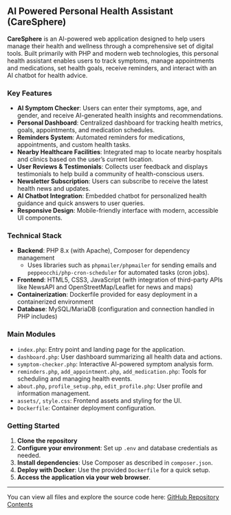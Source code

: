 ## AI Powered Personal Health Assistant (CareSphere)

**CareSphere** is an AI-powered web application designed to help users manage their health and wellness through a comprehensive set of digital tools. Built primarily with PHP and modern web technologies, this personal health assistant enables users to track symptoms, manage appointments and medications, set health goals, receive reminders, and interact with an AI chatbot for health advice.

### Key Features

- **AI Symptom Checker**: Users can enter their symptoms, age, and gender, and receive AI-generated health insights and recommendations.
- **Personal Dashboard**: Centralized dashboard for tracking health metrics, goals, appointments, and medication schedules.
- **Reminders System**: Automated reminders for medications, appointments, and custom health tasks.
- **Nearby Healthcare Facilities**: Integrated map to locate nearby hospitals and clinics based on the user’s current location.
- **User Reviews & Testimonials**: Collects user feedback and displays testimonials to help build a community of health-conscious users.
- **Newsletter Subscription**: Users can subscribe to receive the latest health news and updates.
- **AI Chatbot Integration**: Embedded chatbot for personalized health guidance and quick answers to user queries.
- **Responsive Design**: Mobile-friendly interface with modern, accessible UI components.

### Technical Stack

- **Backend**: PHP 8.x (with Apache), Composer for dependency management
  - Uses libraries such as `phpmailer/phpmailer` for sending emails and `peppeocchi/php-cron-scheduler` for automated tasks (cron jobs).
- **Frontend**: HTML5, CSS3, JavaScript (with integration of third-party APIs like NewsAPI and OpenStreetMap/Leaflet for news and maps)
- **Containerization**: Dockerfile provided for easy deployment in a containerized environment
- **Database**: MySQL/MariaDB (configuration and connection handled in PHP includes)

### Main Modules

- `index.php`: Entry point and landing page for the application.
- `dashboard.php`: User dashboard summarizing all health data and actions.
- `symptom-checker.php`: Interactive AI-powered symptom analysis form.
- `reminders.php`, `add_appointment.php`, `add_medication.php`: Tools for scheduling and managing health events.
- `about.php`, `profile_setup.php`, `edit_profile.php`: User profile and information management.
- `assets/`, `style.css`: Frontend assets and styling for the UI.
- `Dockerfile`: Container deployment configuration.

### Getting Started

1. **Clone the repository**
2. **Configure your environment**: Set up `.env` and database credentials as needed.
3. **Install dependencies**: Use Composer as described in `composer.json`.
4. **Deploy with Docker**: Use the provided `Dockerfile` for a quick setup.
5. **Access the application via your web browser**.

---

You can view all files and explore the source code here: [GitHub Repository Contents](https://github.com/amalvarghese-30/AI_POWERED_PERSONAL_HEALTH_ASSISTANT/tree/main/)
